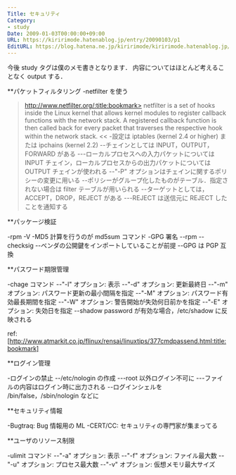 ```yaml
---
Title: セキュリティ
Category:
- study
Date: 2009-01-03T00:00:00+09:00
URL: https://kiririmode.hatenablog.jp/entry/20090103/p1
EditURL: https://blog.hatena.ne.jp/kiririmode/kiririmode.hatenablog.jp/atom/entry/8454420450078213655
---
```


今後 study タグは僕のメモ書きとなります．
内容についてはほとんど考えることなく output する．

**パケットフィルタリング
-netfilter を使う
>http://www.netfilter.org/:title:bookmark>
netfilter is a set of hooks inside the Linux kernel that allows kernel modules to register callback functions with the network stack. A registered callback function is then called back for every packet that traverses the respective hook within the network stack.
<<
-設定は iptables (kernel 2.4 or higher) または ipchains (kernel 2.2)
--チェインとしては INPUT，OUTPUT，FORWARD がある
---ローカルプロセスへの入力パケットについては INPUT チェイン，ローカルプロセスからの出力パケットについては OUTPUT チェインが使われる
--"-P" オプションはチェインに関するポリシーの変更に用いる
--ポリシーがグループ化したものがテーブル．指定されない場合は filter テーブルが用いられる
--ターゲットとしては，ACCEPT，DROP，REJECT がある
---REJECT は送信元に REJECT したことを通知する

**パッケージ検証

-rpm -V
-MD5 計算を行うのが md5sum コマンド
-GPG 署名
--rpm --checksig
--ベンダの公開鍵をインポートしていることが前提
--GPG は PGP 互換

**パスワード期限管理

-chage コマンド
--"-l" オプション: 表示
--"-d" オプション: 更新最終日
--"-m" オプション: パスワード更新の最小間隔を指定
--"-M" オプション: パスワード有効最長期間を指定
--"-W" オプション: 警告開始が失効何日前かを指定
--"-E" オプション: 失効日を指定
--shadow password が有効な場合，/etc/shadow に反映される

ref: [http://www.atmarkit.co.jp/flinux/rensai/linuxtips/377cmdpassend.html:title:bookmark]

**ログイン管理

-ログインの禁止
--/etc/nologin の作成
---root 以外ログイン不可に
---ファイルの内容はログイン時に出力される
--ログインシェルを /bin/false，/sbin/nologin などに

**セキュリティ情報

-Bugtraq: Bug 情報用の ML
-CERT/CC: セキュリティの専門家が集まってる

**ユーザのリソース制限

-ulimit コマンド
--"-a" オプション: 表示
--"-f" オプション: ファイル最大数
--"-u" オプション: プロセス最大数
--"-v" オプション: 仮想メモリ最大サイズ
